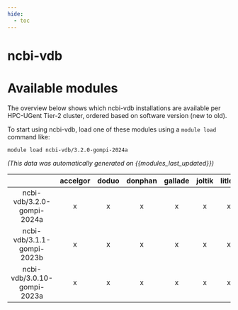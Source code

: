 ```yaml
---
hide:
  - toc
---
```


ncbi-vdb
========

# Available modules


The overview below shows which ncbi-vdb installations are available per HPC-UGent Tier-2 cluster, ordered based on software version (new to old).

To start using ncbi-vdb, load one of these modules using a `module load` command like:

```shell
module load ncbi-vdb/3.2.0-gompi-2024a
```

*(This data was automatically generated on {{modules_last_updated}})*  

| |accelgor|doduo|donphan|gallade|joltik|litleo|shinx|
| :---: | :---: | :---: | :---: | :---: | :---: | :---: | :---: |
|ncbi-vdb/3.2.0-gompi-2024a|x|x|x|x|x|x|x|
|ncbi-vdb/3.1.1-gompi-2023b|x|x|x|x|x|x|x|
|ncbi-vdb/3.0.10-gompi-2023a|x|x|x|x|x|x|x|
